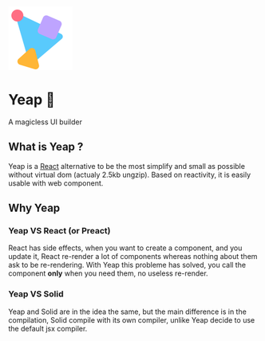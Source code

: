 <img width="128" src="./logo.svg" alt="Yeap logo">

# Yeap 🎉
A magicless UI builder

## What is Yeap ?

Yeap is a [React](https://github.com/facebook/react) alternative to be the most simplify and small as possible without virtual dom (actualy 2.5kb ungzip). Based on reactivity, it is easily usable with web component.

## Why Yeap

### Yeap VS React (or Preact)

React has side effects, when you want to create a component, and you update it, React re-render a lot of components whereas nothing about them ask to be re-rendering. With Yeap this probleme has solved, you call the component **only** when you need them, no useless re-render.

### Yeap VS Solid

Yeap and Solid are in the idea the same, but the main difference is in the compilation, Solid compile with its own compiler, unlike Yeap decide to use the default jsx compiler. 
